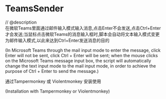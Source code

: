 # TeamsSender
// @description  
在微软Teams里面通过邮件输入模式输入消息,点击Enter不会发送,点击Ctrl+Enter才会发送;当鼠标点击微软Teams的消息输入框时,脚本会自动将文本输入模式变更为邮件输入模式,以此来达到Ctrl+Enter发送消息的目的

(In Microsoft Teams through the mail input mode to enter the message, click Enter will not be sent, click Ctrl + Enter will be sent; when the mouse clicks on the Microsoft Teams message input box, the script will automatically change the text input mode to the mail input mode, in order to achieve the purpose of Ctrl + Enter to send the message.)

通过Tampermonkey 或 Violentmonkey 安装使用 

(Installation with Tampermonkey or Violentmonkey)
